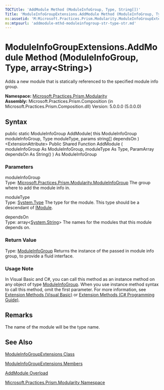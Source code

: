 ```yaml
---
TOCTitle: 'AddModule Method (ModuleInfoGroup, Type, String[])'
Title: 'ModuleInfoGroupExtensions.AddModule Method (ModuleInfoGroup, Type, String[]) (Microsoft.Practices.Prism.Modularity)'
ms:assetid: 'M:Microsoft.Practices.Prism.Modularity.ModuleInfoGroupExtensions.AddModule(Microsoft.Practices.Prism.Modularity.ModuleInfoGroup,System.Type,System.String[])'
ms:mtpsurl: 'addmodule-mthd-moduleinfogroup-str-type-str.md'
---
```


# ModuleInfoGroupExtensions.AddModule Method (ModuleInfoGroup, Type, array&lt;String&gt;)

Adds a new module that is statically referenced to the specified module info group.

**Namespace:** [Microsoft.Practices.Prism.Modularity](https://msdn.microsoft.com/library/microsoft.practices.prism.modularity)
**Assembly:** Microsoft.Practices.Prism.Composition (in Microsoft.Practices.Prism.Composition.dll) Version: 5.0.0.0 (5.0.0.0)

## Syntax

public static ModuleInfoGroup AddModule( this ModuleInfoGroup moduleInfoGroup, Type moduleType, params string[] dependsOn )&lt;ExtensionAttribute&gt; Public Shared Function AddModule ( moduleInfoGroup As ModuleInfoGroup, moduleType As Type, ParamArray dependsOn As String() ) As ModuleInfoGroup

### Parameters

moduleInfoGroup  
Type: [Microsoft.Practices.Prism.Modularity.ModuleInfoGroup](https://msdn.microsoft.com/library/microsoft.practices.prism.modularity.moduleinfogroup)
The group where to add the module info in.

moduleType  
Type: [System.Type](http://msdn.microsoft.com/en-us/library/42892f65)
The type for the module. This type should be a descendant of [IModule](https://msdn.microsoft.com/library/microsoft.practices.prism.modularity.imodule).

dependsOn  
Type: array&lt;[System.String](http://msdn.microsoft.com/en-us/library/s1wwdcbf)&gt;
The names for the modules that this module depends on.

### Return Value

Type: [ModuleInfoGroup](https://msdn.microsoft.com/library/microsoft.practices.prism.modularity.moduleinfogroup)
Returns the instance of the passed in module info group, to provide a fluid interface.
### Usage Note

In Visual Basic and C\#, you can call this method as an instance method on any object of type [ModuleInfoGroup](https://msdn.microsoft.com/library/microsoft.practices.prism.modularity.moduleinfogroup). When you use instance method syntax to call this method, omit the first parameter. For more information, see [Extension Methods (Visual Basic)](http://msdn.microsoft.com/en-us/library/bb384936.aspx) or [Extension Methods (C\# Programming Guide)](http://msdn.microsoft.com/en-us/library/bb383977.aspx).

## Remarks

The name of the module will be the type name.

## See Also

[ModuleInfoGroupExtensions Class](https://msdn.microsoft.com/library/microsoft.practices.prism.modularity.moduleinfogroupextensions)

[ModuleInfoGroupExtensions Members](https://msdn.microsoft.com/allmembers.t:microsoft.practices.prism.modularity.moduleinfogroupextensions)

[AddModule Overload](https://msdn.microsoft.com/overload:microsoft.practices.prism.modularity.moduleinfogroupextensions.addmodule)

[Microsoft.Practices.Prism.Modularity Namespace](https://msdn.microsoft.com/library/microsoft.practices.prism.modularity)
